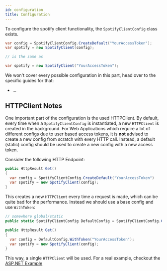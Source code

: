 ```yaml
---
id: configuration
title: Configuration
---
```


To configure the spotify client functionality, the `SpotifyClientConfig` class exists.

```csharp
var config = SpotifyClientConfig.CreateDefault("YourAccessToken");
var spotify = new SpotifyClient(config);

// is the same as

var spotify = new SpotifyClient("YourAccessToken");
```

We won't cover every possible configuration in this part, head over to the specific guides for that:

* ...

## HTTPClient Notes

One important part of the configuration is the used HTTPClient. By default, every time when a `SpotifyClientConfig` is instantiated, a new `HTTPClient` is created in the background. For Web Applications which require a lot of different configs due to user based access tokens, it is **not** advised to create a new config from scratch with every HTTP call. Instead, a default (static) config should be used to create a new config with a new access token.

Consider the following HTTP Endpoint:

```csharp
public HttpResult Get()
{
  var config = SpotifyClientConfig.CreateDefault("YourAccessToken")
  var spotify = new SpotifyClient(config);
}
```

This creates a new `HTTPClient` every time a request is made, which can be quite bad for the performance. Instead we should use a base config and use `WithToken`:

```csharp
// somewhere global/static
public static SpotifyClientConfig DefaultConfig = SpotifyClientConfig.CreateDefault();

public HttpResult Get()
{
  var config = DefaultConfig.WithToken("YourAccessToken");
  var spotify = new SpotifyClient(config);
}
```

This way, a single `HTTPClient` will be used. For a real example, checkout the [ASP.NET Example](example_asp.md)
